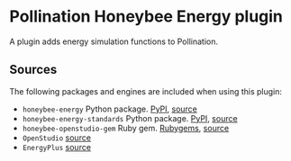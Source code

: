 # Pollination Honeybee Energy plugin

A plugin adds energy simulation functions to Pollination.

## Sources

The following packages and engines are included when using this plugin:

- `honeybee-energy` Python package. [PyPI](https://pypi.org/project/honeybee-energy/), [source](https://github.com/ladybug-tools/honeybee-energy)
- `honeybee-energy-standards` Python package. [PyPI](https://pypi.org/project/honeybee-energy-standards/), [source](https://github.com/ladybug-tools/honeybee-energy-standards)
- `honeybee-openstudio-gem` Ruby gem. [Rubygems](https://rubygems.org/gems/honeybee-openstudio), [source](https://github.com/ladybug-tools/honeybee-openstudio-gem)
- `OpenStudio` [source](https://github.com/NREL/OpenStudio/releases)
- `EnergyPlus` [source](https://github.com/NREL/EnergyPlus/releases)
